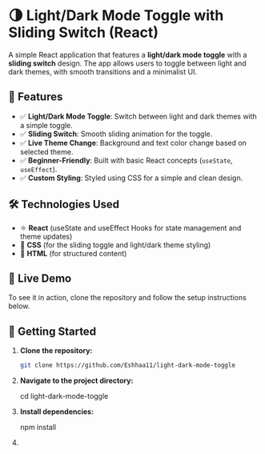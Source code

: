 # 🌗 Light/Dark Mode Toggle with Sliding Switch (React)

A simple React application that features a **light/dark mode toggle** with a **sliding switch** design. The app allows users to toggle between light and dark themes, with smooth transitions and a minimalist UI.

## 📌 Features
- ✅ **Light/Dark Mode Toggle**: Switch between light and dark themes with a simple toggle.
- ✅ **Sliding Switch**: Smooth sliding animation for the toggle.
- ✅ **Live Theme Change**: Background and text color change based on selected theme.
- ✅ **Beginner-Friendly**: Built with basic React concepts (`useState`, `useEffect`).
- ✅ **Custom Styling**: Styled using CSS for a simple and clean design.

## 🛠️ Technologies Used
- ⚛️ **React** (useState and useEffect Hooks for state management and theme updates)
- 🎨 **CSS** (for the sliding toggle and light/dark theme styling)
- 📄 **HTML** (for structured content)

## 🚀 Live Demo
To see it in action, clone the repository and follow the setup instructions below.

## 🚀 Getting Started

1. **Clone the repository:**
   
   ```bash
   git clone https://github.com/Eshhaa11/light-dark-mode-toggle

2. **Navigate to the project directory:**

   cd light-dark-mode-toggle

3. **Install dependencies:**
 
   npm install

4. 